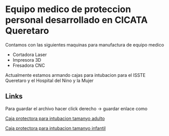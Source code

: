 # Equipo medico de proteccion personal desarrollado en CICATA Queretaro


Contamos con las siguientes maquinas para manufactura de equipo medico

+ Cortadora Laser
+ Impresora 3D
+ Fresadora CNC


Actualmente estamos armando cajas para intubacion para el ISSTE Queretaro y el Hospital del Nino y la Mujer

## Links

Para guardar el archivo hacer click derecho -> guardar enlace como

[Caja protectora para intubacion tamanyo adulto](https://github.com/CICATA/covid19/raw/master/caja_covid_rampa_adulto.dxf)


[Caja protectora para intubacion tamanyo infantil](https://github.com/CICATA/covid19/raw/master/caja_covid_rampa_infantil.dxf)



